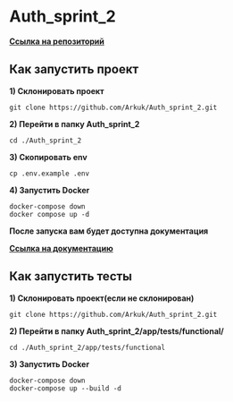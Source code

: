 # Auth_sprint_2
**[Ссылка на репозиторий](https://github.com/Arkuk/Auth_sprint_2)**
## Как запустить проект
**1) Склонировать проект**
```commandline
git clone https://github.com/Arkuk/Auth_sprint_2.git
```
**2) Перейти в папку Auth_sprint_2**
```commandline
cd ./Auth_sprint_2
```
**3) Скопировать env**
```commandline
cp .env.example .env
```
**4)  Запустить Docker**
```docker
docker-compose down
docker compose up -d
```
**После запуска вам будет доступна документация**

**[Ссылка на документацию](http://localhost/api/v1/swagger)**


## Как запустить тесты
**1) Склонировать проект(если не склонирован)**
```commandline
git clone https://github.com/Arkuk/Auth_sprint_2.git
```
**2) Перейти в папку Auth_sprint_2/app/tests/functional/**
```commandline
cd ./Auth_sprint_2/app/tests/functional
```
**3)  Запустить Docker**
```docker
docker-compose down
docker-compose up --build -d
```